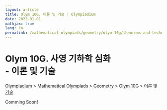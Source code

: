 ```yaml
---
layout: article
title: Olym 10G. 이론 및 기술 | Olympiadium
date: 2022-01-01
mathjax: true
lang: ko
permalink: /mathematical-olympiads/geometry/olym-10g/theorems-and-techniques/
---
```

# Olym 10G. 사영 기하학 심화 <br> <ssup> - 이론 및 기술</ssup>

<a href="{{ site.homeurl }}">Olympiadium</a> > <a href="{{ site.homeurl }}mathematical-olympiads/">Mathematical Olympiads</a> > <a href="{{ site.homeurl }}mathematical-olympiads/geometry/">Geometry</a> > <a href="{{ site.homeurl }}mathematical-olympiads/geometry/olym-10g/">Olym 10G</a> > <a href="{{ site.homeurl }}mathematical-olympiads/geometry/olym-10g/theorems-and-techniques/">이론 및 기술</a>

Comming Soon!
